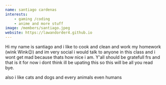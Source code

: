 ```yaml
---
name: santiago cardenas 
interests: 
    - gaming /coding 
    - anime and more stuff 
image: /members/santiago.jpeg
website: https://lawandorder4.github.io
---
```


Hi my name is santiago and i like to cook and clean and work my homework (wink Wink😉) and im very social i would talk to anyone in this class and i wont get mad because thats how nice i am. Y'all should be gratefull frs and that is it for now i dont think ill be upating this so this will be all you read bye.

also i like cats and dogs and every animals even humans 
